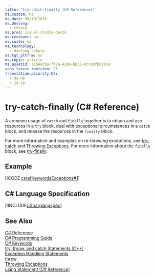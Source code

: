 ```yaml
---
title: "try-catch-finally (C# Reference)"
ms.custom: na
ms.date: 09/19/2016
ms.devlang: 
  - CSharp
ms.prod: visual-studio-dev14
ms.reviewer: na
ms.suite: na
ms.technology: 
  - devlang-csharp
ms.tgt_pltfrm: na
ms.topic: article
ms.assetid: a1b443b0-ff7a-43ab-b835-0cc9bfbd15ca
caps.latest.revision: 23
translation.priority.ht: 
  - de-de
  - ja-jp
---
```

# try-catch-finally (C# Reference)
A common usage of `catch` and `finally` together is to obtain and use resources in a `try` block, deal with exceptional circumstances in a `catch` block, and release the resources in the `finally` block.  
  
 For more information and examples on re-throwing exceptions, see [try-catch](../Topic/try-catch%20\(C%23%20Reference\).md) and [Throwing Exceptions](assetId:///72bdd157-caa9-4478-9ee3-cb4500b84528). For more information about the `finally` block, see [try-finally](../vs140/try-finally--C#-Reference-.md).  
  
## Example  
 [!CODE [csrefKeywordsExceptions#1](../CodeSnippet/VS_Snippets_VBCSharp/csrefKeywordsExceptions#1)]  
  
## C# Language Specification  
 [!INCLUDE[CSharplangspec](../vs140/includes/Csharplangspec_md.md)]  
  
## See Also  
 [C# Reference](../vs140/C#-Reference.md)   
 [C# Programming Guide](../vs140/C#-Programming-Guide.md)   
 [C# Keywords](../Topic/C%23%20Keywords.md)   
 [try, throw, and catch Statements (C++)](../vs140/try--throw--and-catch-Statements--C---.md)   
 [Exception Handling Statements](../vs140/Exception-Handling-Statements--C#-Reference-.md)   
 [throw](../Topic/throw%20\(C%23%20Reference\).md)   
 [Throwing Exceptions](assetId:///72bdd157-caa9-4478-9ee3-cb4500b84528)   
 [using Statement (C# Reference)](../Topic/using%20Statement%20\(C%23%20Reference\).md)